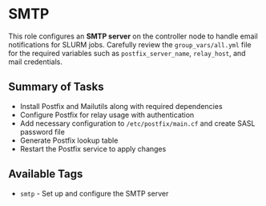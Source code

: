 # SMTP

This role configures an **SMTP server** on the controller node to handle email notifications for SLURM jobs.
Carefully review the `group_vars/all.yml` file for the required variables such as `postfix_server_name`, `relay_host`, and mail credentials.

## Summary of Tasks

- Install Postfix and Mailutils along with required dependencies
- Configure Postfix for relay usage with authentication
- Add necessary configuration to `/etc/postfix/main.cf` and create SASL password file
- Generate Postfix lookup table
- Restart the Postfix service to apply changes

## Available Tags

- `smtp` - Set up and configure the SMTP server
